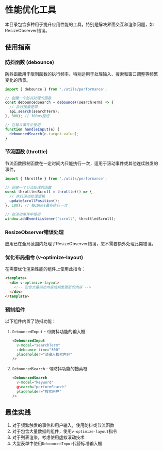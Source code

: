 # 性能优化工具

本目录包含多种用于提升应用性能的工具，特别是解决界面交互和渲染问题，如ResizeObserver错误。

## 使用指南

### 防抖函数 (debounce)

防抖函数用于限制函数的执行频率，特别适用于处理输入、搜索和窗口调整等频繁变化的场景。

```js
import { debounce } from './utils/performance';

// 创建一个防抖处理的函数
const debouncedSearch = debounce((searchTerm) => {
  // 执行搜索逻辑
  api.search(searchTerm);
}, 300); // 300ms延迟

// 在输入事件中使用
function handleInput(e) {
  debouncedSearch(e.target.value);
}
```

### 节流函数 (throttle)

节流函数限制函数在一定时间内只能执行一次，适用于滚动事件或其他连续触发的事件。

```js
import { throttle } from './utils/performance';

// 创建一个节流处理的函数
const throttledScroll = throttle(() => {
  // 执行滚动处理逻辑
  updateScrollPosition();
}, 100); // 每100ms最多执行一次

// 在滚动事件中使用
window.addEventListener('scroll', throttledScroll);
```

### ResizeObserver错误处理

应用已在全局范围内处理了ResizeObserver错误，您不需要额外处理此类错误。

### 优化布局指令 (v-optimize-layout)

在需要优化渲染性能的组件上使用此指令：

```html
<template>
  <div v-optimize-layout>
    <!-- 包含大量动态内容或频繁更新的内容 -->
  </div>
</template>
```

### 预制组件

以下组件内置了防抖功能：

1. `DebouncedInput` - 带防抖功能的输入框
   ```html
   <DebouncedInput
     v-model="searchTerm"
     :debounce-time="300"
     placeholder="请输入搜索内容"
   />
   ```

2. `DebouncedSearch` - 带防抖功能的搜索框
   ```html
   <DebouncedSearch
     v-model="keyword"
     @search="performSearch"
     placeholder="搜索用户"
   />
   ```

## 最佳实践

1. 对于频繁触发的事件和用户输入，使用防抖或节流函数
2. 对于包含大量数据的组件，使用`v-optimize-layout`指令
3. 对于列表渲染，考虑使用虚拟滚动技术
4. 大型表单中使用`DebouncedInput`代替标准输入框 